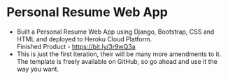 # Personal Resume Web App
* Built a Personal Resume Web App using Django, Bootstrap, CSS and HTML and deployed to Heroku Cloud Platform. <br>
Finished Product - https://bit.ly/3r9wQ3a <br>
* This is just the first iteration, their will be many more amendments to it. The template is freely available on GitHub, so go ahead and use it the way you want.

